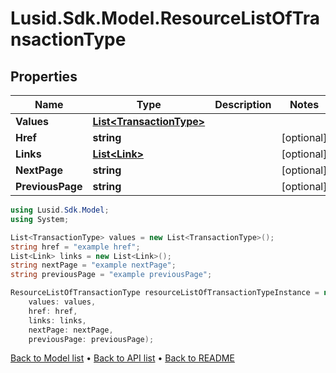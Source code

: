 # Lusid.Sdk.Model.ResourceListOfTransactionType

## Properties

Name | Type | Description | Notes
------------ | ------------- | ------------- | -------------
**Values** | [**List&lt;TransactionType&gt;**](TransactionType.md) |  | 
**Href** | **string** |  | [optional] 
**Links** | [**List&lt;Link&gt;**](Link.md) |  | [optional] 
**NextPage** | **string** |  | [optional] 
**PreviousPage** | **string** |  | [optional] 

```csharp
using Lusid.Sdk.Model;
using System;

List<TransactionType> values = new List<TransactionType>();
string href = "example href";
List<Link> links = new List<Link>();
string nextPage = "example nextPage";
string previousPage = "example previousPage";

ResourceListOfTransactionType resourceListOfTransactionTypeInstance = new ResourceListOfTransactionType(
    values: values,
    href: href,
    links: links,
    nextPage: nextPage,
    previousPage: previousPage);
```

[Back to Model list](../README.md#documentation-for-models) &#8226; [Back to API list](../README.md#documentation-for-api-endpoints) &#8226; [Back to README](../README.md)
